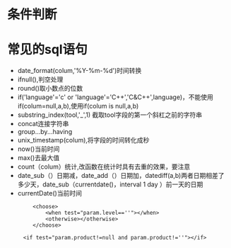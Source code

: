 # 条件判断
# 常见的sql语句
* date_format(colum,'%Y-%m-%d')时间转换
* ifnull(),判空处理
* round()取小数点的位数
* if('language'='c' or 'language'='C++','C&C++',language)，不能使用if(colum=null,a,b),使用if(colum is null,a,b)
* substring_index(tool,'_',1) 截取tool字段的第一个斜杠之前的字符串
* concat连接字符串
* group...by...having
* unix_timestamp(colum),将字段的时间转化成秒
* now()当前时间
* max()去最大值
* count（colum）统计,改函数在统计时具有去重的效果，要注意
* date_sub（）日期减，date_add（）日期加，datediff(a,b)两者日期相差了多少天，date_sub（currentdate()，interval 1 day ）前一天的日期
* currentDate()当前时间
```
        <choose>
            <when test="param.level==''"></when>
            <otherwise></otherwise>
        </choose> 
```
```
     <if test="param.product!=null and param.product!=''"></if>
```
